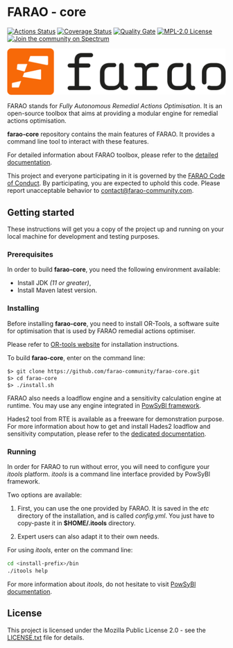 # FARAO - core
[![Actions Status](https://github.com/farao-community/farao-core/workflows/CI/badge.svg)](https://github.com/farao-community/farao-core/actions)
[![Coverage Status](https://sonarcloud.io/api/project_badges/measure?project=com.farao-community.farao%3Afarao-core&metric=coverage)](https://sonarcloud.io/component_measures?id=com.farao-community.farao%3Afarao-core&metric=coverage)
[![Quality Gate](https://sonarcloud.io/api/project_badges/measure?project=com.farao-community.farao%3Afarao-core&metric=alert_status)](https://sonarcloud.io/dashboard?id=com.farao-community.farao%3Afarao-core)
[![MPL-2.0 License](https://img.shields.io/badge/license-MPL_2.0-blue.svg)](https://www.mozilla.org/en-US/MPL/2.0/)
[![Join the community on Spectrum](https://withspectrum.github.io/badge/badge.svg)](https://spectrum.chat/farao-community)

![FARAO horizontal logo](https://raw.githubusercontent.com/farao-community/.github/master/logo-farao-horizontal.svg?sanitize=true)  

FARAO stands for *Fully Autonomous Remedial Actions Optimisation*. It is an open-source toolbox that aims at providing a modular engine for remedial actions optimisation.

**farao-core** repository contains the main features of FARAO. It provides a command line tool to interact with these features.

For detailed information about FARAO toolbox, please refer to the [detailed documentation](https://farao-community.github.io/docs/).

This project and everyone participating in it is governed by the [FARAO Code of Conduct](https://github.com/farao-community/.github/blob/master/CODE_OF_CONDUCT.md). By participating, you are expected to uphold this code.
Please report unacceptable behavior to [contact@farao-community.com](mailto:contact@farao-community.com).

## Getting started

These instructions will get you a copy of the project up and running on your local machine
for development and testing purposes.

### Prerequisites

In order to build **farao-core**, you need the following environment available:
  - Install JDK *(11 or greater)*,
  - Install Maven latest version.

### Installing

Before installing **farao-core**, you need to install OR-Tools, a software suite for optimisation that is used by FARAO remedial actions optimiser.

Please refer to [OR-tools website](https://developers.google.com/optimization/install/download) for installation instructions.

To build **farao-core**, enter on the command line:

```
$> git clone https://github.com/farao-community/farao-core.git
$> cd farao-core
$> ./install.sh
```

FARAO also needs a loadflow engine and a sensitivity calculation engine at runtime.
You may use any engine integrated in [PowSyBl framework](https://www.powsybl.org/).

Hades2 tool from RTE is available as a freeware for demonstration purpose.
For more information about how to get and install Hades2 loadflow and sensitivity computation, please refer to the
[dedicated documentation](https://rte-france.github.io/hades2/index.html).

### Running

In order for FARAO to run without error, you will need to configure your *itools* platform. *itools* is a command line interface
provided by PowSyBl framework. 

Two options are available:
1.  First, you can use the one provided by FARAO. It is saved in the *etc* directory of the installation, and is called *config.yml*.
You just have to copy-paste it in **$HOME/.itools** directory. 

2.  Expert users can also adapt it to their own needs.

For using *itools*, enter on the command line:
 
```bash
cd <install-prefix>/bin
./itools help
```

For more information about *itools*, do not hesitate to visit [PowSyBl documentation](https://www.powsybl.org/docs/).

## License

This project is licensed under the Mozilla Public License 2.0 - see the [LICENSE.txt](https://github.com/farao-community/farao-core/blob/master/LICENSE.txt) file for details.
 
